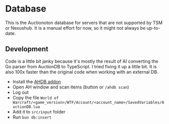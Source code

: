 # Database

This is the Auctionoton database for servers that are not supported by TSM or Nexushub. It is a manual effort for now, so it might not always be up-to-date.

## Development

Code is a little bit janky because it's mostly the result of AI converting the Go parser from AuctionDB to TypeScript. I tried fixing it up a little bit. It is also 100x faster than the original code when working with an external DB.

- Install the [AHDB addon](https://www.curseforge.com/wow/addons/auction-house-database)
- Open AH window and scan items (button or `/ahdb scan`)
- Log out
- Copy the file `World of Warcraft/<game_version>/WTF/Account/<account_name>/SavedVariables/AuctionDB.lua`
- Add it to `src/input` folder
- Run `bun db:insert`
